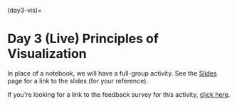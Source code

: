 (day3-vis)=
# Day 3 (Live) Principles of Visualization

In place of a notebook, we will have a full-group activity. See the
[Slides](slides) page for a link to the slides (for your reference).

If you're looking for a link to the feedback survey for this activity, [click
here](https://forms.gle/CicP8NguYP6Yvjgg6).
